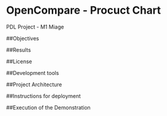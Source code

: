 # OpenCompare - Procuct Chart
PDL Project - M1 Miage


##Objectives




##Results




##License



##Development tools



##Project Architecture 



##Instructions for deployment



##Execution of the Demonstration




